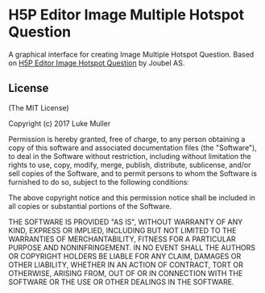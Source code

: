 H5P Editor Image Multiple Hotspot Question
==========

A graphical interface for creating Image Multiple Hotspot Question. Based on [H5P Editor Image Hotspot Question](https://github.com/h5p/h5p-editor-image-hotspot-question) by Joubel AS.

## License

(The MIT License)

Copyright (c) 2017 Luke Muller

Permission is hereby granted, free of charge, to any person obtaining a copy of this software and associated documentation files (the "Software"), to deal in the Software without restriction, including without limitation the rights to use, copy, modify, merge, publish, distribute, sublicense, and/or sell copies of the Software, and to permit persons to whom the Software is furnished to do so, subject to the following conditions:

The above copyright notice and this permission notice shall be included in all copies or substantial portions of the Software.

THE SOFTWARE IS PROVIDED "AS IS", WITHOUT WARRANTY OF ANY KIND, EXPRESS OR IMPLIED, INCLUDING BUT NOT LIMITED TO THE WARRANTIES OF MERCHANTABILITY, FITNESS FOR A PARTICULAR PURPOSE AND NONINFRINGEMENT. IN NO EVENT SHALL THE AUTHORS OR COPYRIGHT HOLDERS BE LIABLE FOR ANY CLAIM, DAMAGES OR OTHER LIABILITY, WHETHER IN AN ACTION OF CONTRACT, TORT OR OTHERWISE, ARISING FROM, OUT OF OR IN CONNECTION WITH THE SOFTWARE OR THE USE OR OTHER DEALINGS IN THE SOFTWARE.
